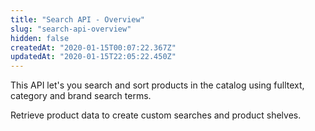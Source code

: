 ```yaml
---
title: "Search API - Overview"
slug: "search-api-overview"
hidden: false
createdAt: "2020-01-15T00:07:22.367Z"
updatedAt: "2020-01-15T22:05:22.450Z"
---
```

This API let's you search and sort products in the catalog using fulltext, category and brand search terms. 

Retrieve product data to create custom searches and product shelves.